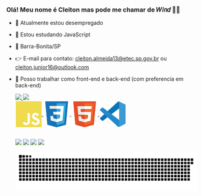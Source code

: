 ### Olá! Meu nome é Cleiton mas pode me chamar de 𝑊𝑖𝑛𝑑 💨💨

- 🔎 Atualmente estou desempregado
- 📒 Estou estudando JavaScript
- 📍  Barra-Bonita/SP
- 👉 E-mail para contato: cleiton.almeida13@etec.sp.gov.br ou cleiton.junior16@outlook.com
- 🤔 Posso trabalhar como front-end e back-end (com preferencia em back-end)

    <div>
    
    <a href="https://beacons.ai/Cleiton-Almeida">
    <img height="130cm" src="https://github-readme-stats.vercel.app/api?username=Cleiton-Almeida&show_icons=true&theme=blue-green&inclube_all_commits=true&count_private=true">
    <img height="150cm" src="https://github-readme-stats.vercel.app/api/top-langs/?username=Cleiton-Almeida&1layout=compact&1langs_count=16&theme=blue-green">
       
    <div>
 
  <img align="center" alt="Wind-JS" height="70" width="70" src="https://raw.githubusercontent.com/devicons/devicon/master/icons/javascript/javascript-plain.svg">
  <img align="center" alt="Wind-CSS" height="70" width="70" src="https://raw.githubusercontent.com/devicons/devicon/master/icons/css3/css3-original.svg">
  <img align="center" alt="Wind-HTML5" height="70" width="70" src="https://raw.githubusercontent.com/devicons/devicon/master/icons/html5/html5-original.svg">
  <img align="center" alt="Wind-VSC1" height="70" width="70" src="https://raw.githubusercontent.com/devicons/devicon/master/icons/vscode/vscode-original.svg">
        
   ##
       
   <div> 
       
  <a href="https://www.instagram.com/____cleitonow____/" target="_blank"><img src="https://img.shields.io/badge/Instagram-E4405F?style=for-the-badge&logo=instagram&logoColor=white"
  target="_blank"></a>
 <a href="https://twitter.com/__cleitonow__" target="_blank"><img src="https://img.shields.io/badge/Twitter-1DA1F2?style=for-the-badge&logo=twitter&logoColor=white"
  target="_blank"></a>
 <a href="https://github.com/Cleiton-Almeida" target="_blank"><img src="https://img.shields.io/badge/GitHub-100000?style=for-the-badge&logo=github&logoColor=white"
  target="_blank"></a>
 <a href="https://www.linkedin.com/in/cleiton-almeida-155b8b237/" target="_blank"><img src="https://img.shields.io/badge/LinkedIn-0077B5?style=for-the-badge&logo=linkedin&logoColor=white"
  target="_blank"></a>
  
       
  ![Snake animation](https://github.com/Cleiton-Almeida/Cleiton-Almeida/blob/output/github-contribution-grid-snake.svg)
